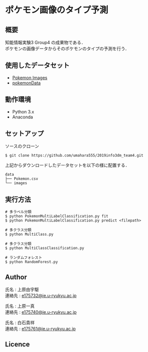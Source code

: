 # ポケモン画像のタイプ予測

## 概要

知能情報実験3 Group4 の成果物である．  
ポケモンの画像データからそのポケモンのタイプの予測を行う．

## 使用したデータセット

- [Pokemon Images](https://www.kaggle.com/dollarakshay/pokemon-images)
- [pokemonData](https://github.com/lgreski/pokemonData)

## 動作環境

- Python 3.x
- Anaconda

## セットアップ

ソースのクローン
```
$ git clone https://github.com/umahara555/2019info3dm_team4.git
```

上記からダウンロードしたデータセットを以下の様に配置する．
```
data
├── Pokemon.csv
└── images
```

## 実行方法

```
# 多ラベル分類
$ python PokemonMultiLabelClassification.py fit
$ python PokemonMultiLabelClassification.py predict <filepath>
```

```
# 多クラス分類
$ python MultiClass.py
```

```
# 多クラス分類
$ python MultiClassClassification.py
```

```
# ランダムフォレスト
$ python RandomForest.py
```

## Author

氏名 : 上原由宇駆  
連絡先 : e175732@ie.u-ryukyu.ac.jp

氏名 : 上原一真  
連絡先 : e175740@ie.u-ryukyu.ac.jp

氏名 : 白石貴祥  
連絡先 : e175761@ie.u-ryukyu.ac.jp

## Licence
